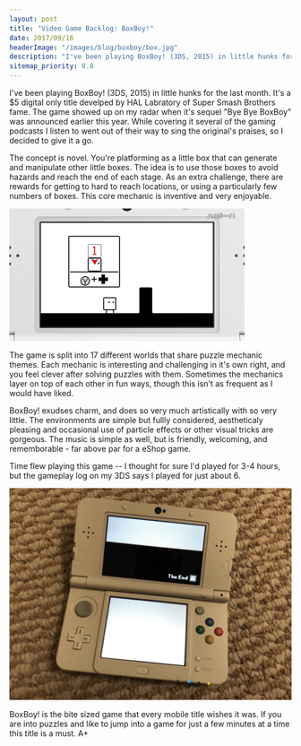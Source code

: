 ```yaml
--- 
layout: post
title: "Video Game Backlog: BoxBoy!"
date: 2017/09/16
headerImage: "/images/blog/boxboy/box.jpg"
description: "I've been playing BoxBoy! (3DS, 2015) in little hunks for the last month."
sitemap_priority: 0.8
---
```


I've been playing BoxBoy! (3DS, 2015) in little hunks for the last month. It's a $5 digital only title develped by HAL Labratory of Super Smash Brothers fame. The game showed up on my radar when it's sequel "Bye Bye BoxBoy" was announced earlier this year. While covering it several of the gaming podcasts I listen to went out of their way to sing the original's praises, so I decided to give it a go.

The concept is novel. You're platforming as a little box that can generate and manipulate other little boxes. The idea is to use those boxes to avoid hazards and reach the end of each stage. As an extra challenge, there are rewards for getting to hard to reach locations, or using a particularly few numbers of boxes. This core mechanic is inventive and very enjoyable.

![A short video clip of gameplay](/images/blog/boxboy/gameplay.gif)

The game is split into 17 different worlds that share puzzle mechanic themes. Each mechanic is interesting and challenging in it's own right, and you feel clever after solving puzzles with them. Sometimes the mechanics layer on top of each other in fun ways, though this isn't as frequent as I would have liked.

BoxBoy! exudses charm, and does so very much artistically with so very little. The environments are simple but fullly considered, aestheticaly pleasing and occasional use of particle effects or other visual tricks are gorgeous. The music is simple as well, but is friendly, welcoming, and rememborable - far above par for a eShop game. 

Time flew playing this game -- I thought for sure I'd played for 3-4 hours, but the gameplay log on my 3DS says I played for just about 6.

![A 3DS on the game end screen](/images/blog/boxboy/the-end.jpg)

BoxBoy! is the bite sized game that every mobile title wishes it was. If you are into puzzles and like to jump into a game for just a few minutes at a time this title is a must. A+